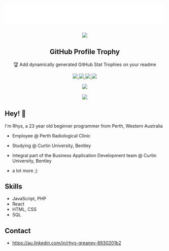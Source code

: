 <h1 align="center">
  <img src="https://github.com/rhysgreaney/rhysgreaney/blob/main/name.svg" alt="Rhys Greaney's Github ReadMe" />
</h1>

<p align="center">
  <img width="140" src="https://user-images.githubusercontent.com/6661165/91657958-61b4fd00-eb00-11ea-9def-dc7ef5367e34.png" />  
  <h2 align="center">GitHub Profile Trophy</h2>
  <p align="center">🏆 Add dynamically generated GitHub Stat Trophies on your readme</p>
</p>
<p align="center">
  <a href="https://github.com/rhysgreaney/github-profile-trophy/issues">
    <img src="https://img.shields.io/github/issues/rhysgreaney/github-profile-trophy"/> 
  </a>
  <a href="https://github.com/rhysgreaney/github-profile-trophy/network/members">
    <img src="https://img.shields.io/github/forks/rhysgreaney/github-profile-trophy"/> 
  </a>  
  <a href="https://github.com/rhysgreaney/github-profile-trophy/stargazers">
    <img src="https://img.shields.io/github/stars/rhysgreaney/github-profile-trophy"/> 
  </a>
    <a href="https://github.com/rhysgreaney/github-profile-trophy/LICENSE">
    <img src="https://img.shields.io/github/license/rhysgreaney/github-profile-trophy"/> 
  </a>
</p>
<p align="center">
  </a>
    <a href="https://twitter.com/intent/tweet?text=Add%20dynamically%20generated%20GitHub%20Trophy%20on%20your%20readme%0D%0A&url=https%3A%2F%2Fgithub.com%2Fryo-ma%2Fgithub-profile-trophy">
    <img src="https://img.shields.io/twitter/url?style=social&url=https%3A%2F%2Fgithub.com%2Fryo-ma%2Fgithub-profile-trophy"/> 
  </a>
</p>
<p align="center">
  <a href="https://github.com/sponsors/rhysgreaney">
    <img src="https://img.shields.io/static/v1?label=Sponsor&message=%E2%9D%A4&logo=GitHub&color=ff69b4"/> 
  </a>
</p>

## Hey! 👋
I'm Rhys, a 23 year old beginner programmer from Perth, Western Australia

- Employee @ Perth Radiological Clinic

- Studying @ Curtin University, Bentley

- Integral part of the Business Application Development team @ Curtin University, Bentley
+ a lot more ;)

## Skills
- JavaScript, PHP
- React
- HTML, CSS
- SQL

## Contact
- https://au.linkedin.com/in/rhys-greaney-8930201b2

